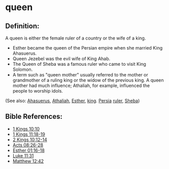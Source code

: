 # queen #

## Definition: ##

A queen is either the female ruler of a country or the wife of a king.

* Esther became the queen of the Persian empire when she married King Ahasuerus.
* Queen Jezebel was the evil wife of King Ahab.
* The Queen of Sheba was a famous ruler who came to visit King Solomon.
* A term such as "queen mother" usually referred to the mother or grandmother of a ruling king or the widow of the previous king. A queen mother had much influence; Athaliah, for example, influenced the people to worship idols.

(See also: [Ahasuerus](../other/ahasuerus.md), [Athaliah](../other/athaliah.md), [Esther](../other/esther.md), [king](../other/king.md). [Persia](../other/persia.md) [ruler](../other/ruler.md), [Sheba](../other/sheba.md))

## Bible References: ##

* [1 Kings 10:10](en/tn/1ki/help/10/10)
* [1 Kings 11:18-19](en/tn/1ki/help/11/18)
* [2 Kings 10:12-14](en/tn/2ki/help/10/12)
* [Acts 08:26-28](en/tn/act/help/08/26)
* [Esther 01:16-18](en/tn/est/help/01/16)
* [Luke 11:31](en/tn/luk/help/11/31)
* [Matthew 12:42](en/tn/mat/help/12/42)